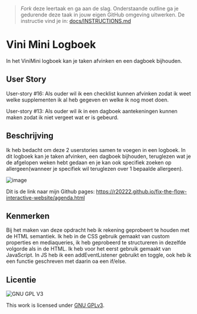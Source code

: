 > _Fork_ deze leertaak en ga aan de slag. 
Onderstaande outline ga je gedurende deze taak in jouw eigen GitHub omgeving uitwerken. 
De instructie vind je in: [docs/INSTRUCTIONS.md](docs/INSTRUCTIONS.md)

# Vini Mini Logboek
<!-- Geef je project een titel en schrijf in één zin wat het is -->
In het ViniMini logboek kan je taken afvinken en een dagboek bijhouden.

## User Story
<!-- Schrijf de user story waar je aan hebt gewerkt  -->
User-story #16: Als ouder wil ik een checklist kunnen afvinken zodat ik weet welke supplementen ik al heb gegeven en welke ik nog moet doen.

User-story #13: Als ouder wil ik in een dagboek aantekeningen kunnen maken zodat ik niet vergeet wat er is gebeurd.

## Beschrijving
<!-- In de Beschrijving staat hoe je project er uit ziet, hoe het werkt en wat je er mee kan. -->
Ik heb bedacht om deze 2 userstories samen te voegen in een logboek. In dit logboek kan je taken afvinken, een dagboek bijhouden, teruglezen wat je de afgelopen weken hebt gedaan en je kan ook specifiek zoeken op allergeen(wanneer je specifiek wil teruglezen over 1 bepaalde allergeen).

<!-- Voeg een mooie poster visual toe 📸 -->

![image](https://user-images.githubusercontent.com/101579892/208936068-c43c1656-5b5f-44d7-af66-f10db2ee8860.png)

<!-- Voeg een link toe naar Github Pages 🌐-->

Dit is de link naar mijn Github pages: https://r20222.github.io/fix-the-flow-interactive-website/agenda.html

## Kenmerken
<!-- Bij Kenmerken staat welke technieken zijn gebruikt en hoe. Wat is de HTML structuur? Wat zijn de belangrijkste dingen in CSS? Wat is er met JS gedaan en hoe? -->

Bij het maken van deze opdracht heb ik rekening geprobeert te houden met de HTML semantiek. Ik heb in de CSS gebruik gemaakt van custom properties en mediaqueries, ik heb geprobeerd te structureren in dezelfde volgorde als in de HTML. Ik heb voor het eerst gebruik gemaakt van JavaScript. In JS heb ik een addEventListener gebruikt en toggle, ook heb ik een functie geschreven met daarin oa een if/else.



## Licentie

![GNU GPL V3](https://www.gnu.org/graphics/gplv3-127x51.png)

This work is licensed under [GNU GPLv3](./LICENSE).
